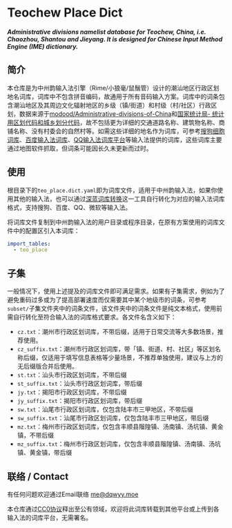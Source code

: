# Teochew Place Dict
***Administrative divisions namelist database for Teochew, China, i.e. Chaozhou, Shantou and Jieyang. It is designed for Chinese Input Method Engine (IME) dictionary.***

## 简介
本仓库是为中州韵输入法引擎（Rime/小狼毫/鼠鬚管）设计的潮汕地区行政区划地名词库，词库中不包含拼音编码，故通用于所有音码输入方案。词库中的词条包含潮汕地区及其周边文化辐射地区的乡级（镇/街道）和村级（村/社区）行政区划，数据来源于[modood/Administrative-divisions-of-China](https://github.com/modood/Administrative-divisions-of-China)和[国家统计局- 统计用区划代码和城乡划分代码](https://www.stats.gov.cn/sj/tjbz/tjyqhdmhcxhfdm/2023/index.html)，故不包括更为详细的交通道路名称、建筑物名称、商铺名称、没有村委会的自然村等。如需这些详细的地名作为词库，可参考[搜狗细胞词库](https://pinyin.sogou.com/dict/cate/index/198)、[百度输入法词库](https://shurufa.baidu.com/dict_list?cid=171)、[QQ输入法词库平台](https://cdict.qq.pinyin.cn/v1/list?sort1=%E5%9F%8E%E5%B8%82%E5%9C%B0%E5%8C%BA&sort2=%E5%B9%BF%E4%B8%9C)等输入法提供的词库，这些词库主要通过地图软件抓取，但词条可能因长久未更新而过时。

## 使用
根目录下的`teo_place.dict.yaml`即为词库文件，适用于中州韵输入法，如果你使用其他的输入法，也可以通过[深蓝词库转换](https://github.com/studyzy/imewlconverter)这一工具自行转化为对应的输入法词库格式，支持搜狗、百度、QQ、微软等输入法。

将词库文件复制到中州韵输入法的用户目录或程序目录，在原有方案使用的词库文件中的配置区引入本词库：
```yaml
import_tables:
  - teo_place
```

## 子集
一般情况下，使用上述提及的词库文件即可满足需求。如果有子集需求，例如为了避免重码过多或为了提高部署速度而仅需要其中某个地级市的词条，可参考`subset/`子集文件夹中的词条文件，该文件夹中的词条文件是纯文本格式，使用前需自行转化至符合输入法的词库格式要求。各文件名含义如下：
- `cz.txt`：潮州市行政区划词库，不带后缀，适用于日常交流等大多数场景，推荐使用。
- `cz_suffix.txt`：潮州市行政区划词库，带「镇、街道、村、社区」等区划名称后缀，仅适用于填写信息表格等少量场景，不推荐单独使用，建议与上方的无后缀版合并后使用。
- `st.txt`：汕头市行政区划词库，不带后缀
- `st_suffix.txt`：汕头市行政区划词库，带后缀
- `jy.txt`：揭阳市行政区划词库，不带后缀
- `jy_suffix.txt`：揭阳市行政区划词库，带后缀
- `sw.txt`：汕尾市行政区划词库，仅包含陆丰市三甲地区，不带后缀
- `sw_suffix.txt`：汕尾市行政区划词库，仅包含陆丰市三甲地区，带后缀
- `mz.txt`：梅州市行政区划词库，仅包含丰顺县𨻧隍镇、汤南镇、汤坑镇、黄金镇，不带后缀
- `mz_suffix.txt`：梅州市行政区划词库，仅包含丰顺县𨻧隍镇、汤南镇、汤坑镇、黄金镇，带后缀

## 联络 / Contact
有任何问题欢迎通过Email联络 me@dqwyy.moe

本仓库通过[CC0协议](https://creativecommons.org/publicdomain/zero/1.0/)释出至公有领域，欢迎将此词库转载到其他平台或上传到各输入法的词库平台，无需署名。

